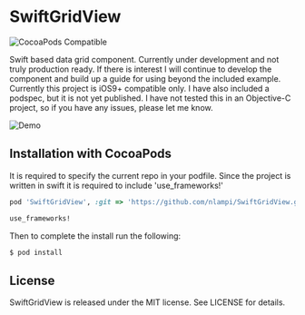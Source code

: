 SwiftGridView
============

![CocoaPods Compatible](https://img.shields.io/badge/pod-v0.1.0-blue.svg)

Swift based data grid component. Currently under development and not truly production ready. If there is interest I will continue to develop the component and build up a guide for using beyond the included example. Currently this project is iOS9+ compatible only. I have also included a podspec, but it is not yet published. I have not tested this in an Objective-C project, so if you have any issues, please let me know.

![Demo](http://giant.gfycat.com/IllAmbitiousBackswimmer.gif)

## Installation with CocoaPods

It is required to specify the current repo in your podfile. Since the project is written in swift it is required to include 'use_frameworks!'
```ruby
pod 'SwiftGridView', :git => 'https://github.com/nlampi/SwiftGridView.git'

use_frameworks!
```

Then to complete the install run the following:
```bash
$ pod install
```


## License

SwiftGridView is released under the MIT license. See LICENSE for details.
